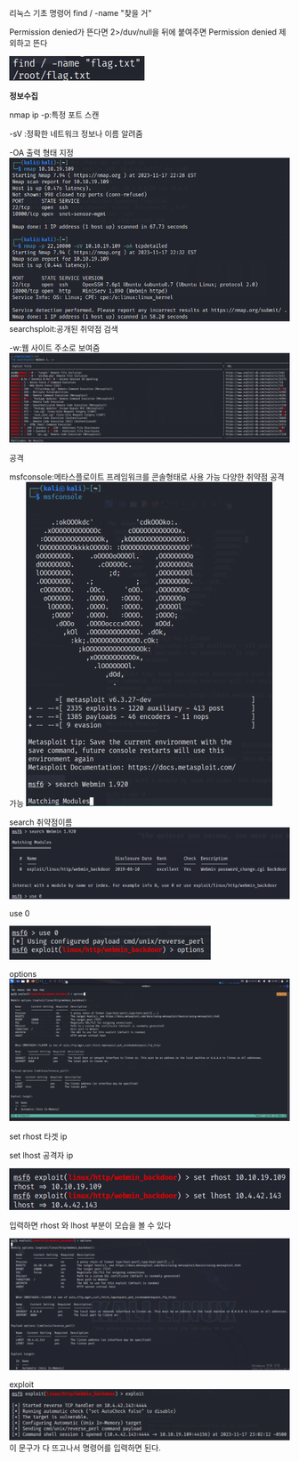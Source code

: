 리눅스 기초 명령어
find / -name "찾을 거" 

Permission denied가 뜬다면 2>/duv/null을 뒤에 붙여주면 Permission denied 제외하고 뜬다

![이미지](/assets/f.png)

**정보수집**

nmap ip 
-p:특정 포트 스캔

-sV :정확한 네트워크 정보나 이름 알려줌

-OA 출력 형태 지정
![이미지](/assets/nmap1.png)
searchsploit:공개된 취약점 검색

-w:웹 사이트 주소로 보여줌
![이미지](/assets/searchsploit1.png)

공격

msfconsole:메타스플로이트 프레임워크를 콘솔형태로 사용 가능
다양한 취약점 공격 가능
![이미지](/assets/ms.png)

search 취약점이름
![이미지](/assets/search.png)

use 0

![이미지](/assets/use.png)

options
![이미지](/assets/options.png)

set rhost 타겟 ip

set lhost 공격자 ip

![이미지](/assets/set12.png)

입력하면 rhost 와 lhost 부분이 모습을 볼 수 있다

![이미지](/assets/set%20c.png)

exploit
![이미지](/assets/exploit1.png)
이 문구가 다 뜨고나서 명령어를 입력하면 된다.

